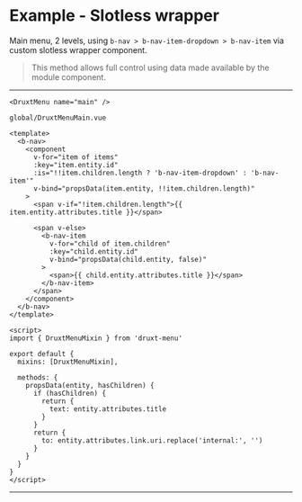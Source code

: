 # Example - Slotless wrapper

Main menu, 2 levels, using `b-nav > b-nav-item-dropdown > b-nav-item` via custom slotless wrapper component.

> This method allows full control using data made available by the module component.

---

```vue
<DruxtMenu name="main" />
```

`global/DruxtMenuMain.vue`
```vue
<template>
  <b-nav>
    <component
      v-for="item of items"
      :key="item.entity.id"
      :is="!!item.children.length ? 'b-nav-item-dropdown' : 'b-nav-item'"
      v-bind="propsData(item.entity, !!item.children.length)"
    >
      <span v-if="!item.children.length">{{ item.entity.attributes.title }}</span>

      <span v-else>
        <b-nav-item
          v-for="child of item.children"
          :key="child.entity.id"
          v-bind="propsData(child.entity, false)"
        >
          <span>{{ child.entity.attributes.title }}</span>
        </b-nav-item>
      </span>
    </component>
  </b-nav>
</template>

<script>
import { DruxtMenuMixin } from 'druxt-menu'

export default {
  mixins: [DruxtMenuMixin],

  methods: {
    propsData(entity, hasChildren) {
      if (hasChildren) {
        return {
          text: entity.attributes.title
        }
      }
      return {
        to: entity.attributes.link.uri.replace('internal:', '')
      }
    }
  }
}
</script>
```

---
